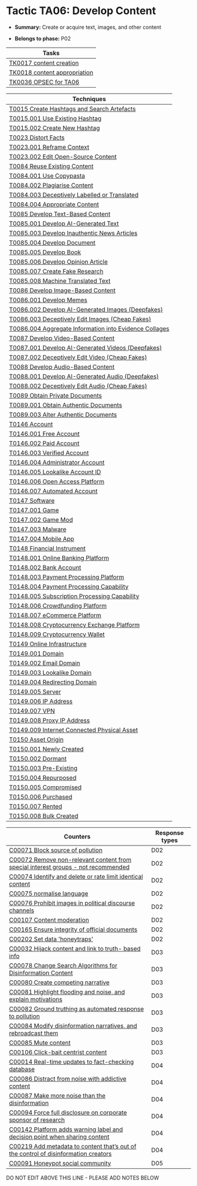 # Tactic TA06: Develop Content

* **Summary:** Create or acquire text, images, and other content

* **Belongs to phase:** P02



| Tasks |
| ----- |
| [TK0017 content creation](../../generated_pages/tasks/TK0017.md) |
| [TK0018 content appropriation](../../generated_pages/tasks/TK0018.md) |
| [TK0036 OPSEC for TA06](../../generated_pages/tasks/TK0036.md) |



| Techniques |
| ---------- |
| [T0015 Create Hashtags and Search Artefacts](../../generated_pages/techniques/T0015.md) |
| [T0015.001 Use Existing Hashtag](../../generated_pages/techniques/T0015.001.md) |
| [T0015.002 Create New Hashtag](../../generated_pages/techniques/T0015.002.md) |
| [T0023 Distort Facts](../../generated_pages/techniques/T0023.md) |
| [T0023.001 Reframe Context](../../generated_pages/techniques/T0023.001.md) |
| [T0023.002 Edit Open-Source Content](../../generated_pages/techniques/T0023.002.md) |
| [T0084 Reuse Existing Content](../../generated_pages/techniques/T0084.md) |
| [T0084.001 Use Copypasta](../../generated_pages/techniques/T0084.001.md) |
| [T0084.002 Plagiarise Content](../../generated_pages/techniques/T0084.002.md) |
| [T0084.003 Deceptively Labelled or Translated](../../generated_pages/techniques/T0084.003.md) |
| [T0084.004 Appropriate Content](../../generated_pages/techniques/T0084.004.md) |
| [T0085 Develop Text-Based Content](../../generated_pages/techniques/T0085.md) |
| [T0085.001 Develop AI-Generated Text](../../generated_pages/techniques/T0085.001.md) |
| [T0085.003 Develop Inauthentic News Articles](../../generated_pages/techniques/T0085.003.md) |
| [T0085.004 Develop Document](../../generated_pages/techniques/T0085.004.md) |
| [T0085.005 Develop Book](../../generated_pages/techniques/T0085.005.md) |
| [T0085.006 Develop Opinion Article](../../generated_pages/techniques/T0085.006.md) |
| [T0085.007 Create Fake Research](../../generated_pages/techniques/T0085.007.md) |
| [T0085.008 Machine Translated Text](../../generated_pages/techniques/T0085.008.md) |
| [T0086 Develop Image-Based Content](../../generated_pages/techniques/T0086.md) |
| [T0086.001 Develop Memes](../../generated_pages/techniques/T0086.001.md) |
| [T0086.002 Develop AI-Generated Images (Deepfakes)](../../generated_pages/techniques/T0086.002.md) |
| [T0086.003 Deceptively Edit Images (Cheap Fakes)](../../generated_pages/techniques/T0086.003.md) |
| [T0086.004 Aggregate Information into Evidence Collages](../../generated_pages/techniques/T0086.004.md) |
| [T0087 Develop Video-Based Content](../../generated_pages/techniques/T0087.md) |
| [T0087.001 Develop AI-Generated Videos (Deepfakes)](../../generated_pages/techniques/T0087.001.md) |
| [T0087.002 Deceptively Edit Video (Cheap Fakes)](../../generated_pages/techniques/T0087.002.md) |
| [T0088 Develop Audio-Based Content](../../generated_pages/techniques/T0088.md) |
| [T0088.001 Develop AI-Generated Audio (Deepfakes)](../../generated_pages/techniques/T0088.001.md) |
| [T0088.002 Deceptively Edit Audio (Cheap Fakes)](../../generated_pages/techniques/T0088.002.md) |
| [T0089 Obtain Private Documents](../../generated_pages/techniques/T0089.md) |
| [T0089.001 Obtain Authentic Documents](../../generated_pages/techniques/T0089.001.md) |
| [T0089.003 Alter Authentic Documents](../../generated_pages/techniques/T0089.003.md) |
| [T0146 Account](../../generated_pages/techniques/T0146.md) |
| [T0146.001 Free Account](../../generated_pages/techniques/T0146.001.md) |
| [T0146.002 Paid Account](../../generated_pages/techniques/T0146.002.md) |
| [T0146.003 Verified Account](../../generated_pages/techniques/T0146.003.md) |
| [T0146.004 Administrator Account](../../generated_pages/techniques/T0146.004.md) |
| [T0146.005 Lookalike Account ID](../../generated_pages/techniques/T0146.005.md) |
| [T0146.006 Open Access Platform](../../generated_pages/techniques/T0146.006.md) |
| [T0146.007 Automated Account](../../generated_pages/techniques/T0146.007.md) |
| [T0147 Software](../../generated_pages/techniques/T0147.md) |
| [T0147.001 Game](../../generated_pages/techniques/T0147.001.md) |
| [T0147.002 Game Mod](../../generated_pages/techniques/T0147.002.md) |
| [T0147.003 Malware](../../generated_pages/techniques/T0147.003.md) |
| [T0147.004 Mobile App](../../generated_pages/techniques/T0147.004.md) |
| [T0148 Financial Instrument](../../generated_pages/techniques/T0148.md) |
| [T0148.001 Online Banking Platform](../../generated_pages/techniques/T0148.001.md) |
| [T0148.002 Bank Account](../../generated_pages/techniques/T0148.002.md) |
| [T0148.003 Payment Processing Platform](../../generated_pages/techniques/T0148.003.md) |
| [T0148.004 Payment Processing Capability](../../generated_pages/techniques/T0148.004.md) |
| [T0148.005 Subscription Processing Capability](../../generated_pages/techniques/T0148.005.md) |
| [T0148.006 Crowdfunding Platform](../../generated_pages/techniques/T0148.006.md) |
| [T0148.007 eCommerce Platform](../../generated_pages/techniques/T0148.007.md) |
| [T0148.008 Cryptocurrency Exchange Platform](../../generated_pages/techniques/T0148.008.md) |
| [T0148.009 Cryptocurrency Wallet](../../generated_pages/techniques/T0148.009.md) |
| [T0149 Online Infrastructure](../../generated_pages/techniques/T0149.md) |
| [T0149.001 Domain](../../generated_pages/techniques/T0149.001.md) |
| [T0149.002 Email Domain](../../generated_pages/techniques/T0149.002.md) |
| [T0149.003 Lookalike Domain](../../generated_pages/techniques/T0149.003.md) |
| [T0149.004 Redirecting Domain](../../generated_pages/techniques/T0149.004.md) |
| [T0149.005 Server](../../generated_pages/techniques/T0149.005.md) |
| [T0149.006 IP Address](../../generated_pages/techniques/T0149.006.md) |
| [T0149.007 VPN](../../generated_pages/techniques/T0149.007.md) |
| [T0149.008 Proxy IP Address](../../generated_pages/techniques/T0149.008.md) |
| [T0149.009 Internet Connected Physical Asset](../../generated_pages/techniques/T0149.009.md) |
| [T0150 Asset Origin](../../generated_pages/techniques/T0150.md) |
| [T0150.001 Newly Created](../../generated_pages/techniques/T0150.001.md) |
| [T0150.002 Dormant](../../generated_pages/techniques/T0150.002.md) |
| [T0150.003 Pre-Existing](../../generated_pages/techniques/T0150.003.md) |
| [T0150.004 Repurposed](../../generated_pages/techniques/T0150.004.md) |
| [T0150.005 Compromised](../../generated_pages/techniques/T0150.005.md) |
| [T0150.006 Purchased](../../generated_pages/techniques/T0150.006.md) |
| [T0150.007 Rented](../../generated_pages/techniques/T0150.007.md) |
| [T0150.008 Bulk Created](../../generated_pages/techniques/T0150.008.md) |



| Counters | Response types |
| -------- | -------------- |
| [C00071 Block source of pollution](../../generated_pages/counters/C00071.md) | D02 |
| [C00072 Remove non-relevant content from special interest groups - not recommended](../../generated_pages/counters/C00072.md) | D02 |
| [C00074 Identify and delete or rate limit identical content](../../generated_pages/counters/C00074.md) | D02 |
| [C00075 normalise language](../../generated_pages/counters/C00075.md) | D02 |
| [C00076 Prohibit images in political discourse channels](../../generated_pages/counters/C00076.md) | D02 |
| [C00107 Content moderation](../../generated_pages/counters/C00107.md) | D02 |
| [C00165 Ensure integrity of official documents](../../generated_pages/counters/C00165.md) | D02 |
| [C00202 Set data 'honeytraps'](../../generated_pages/counters/C00202.md) | D02 |
| [C00032 Hijack content and link to truth- based info](../../generated_pages/counters/C00032.md) | D03 |
| [C00078 Change Search Algorithms for Disinformation Content](../../generated_pages/counters/C00078.md) | D03 |
| [C00080 Create competing narrative](../../generated_pages/counters/C00080.md) | D03 |
| [C00081 Highlight flooding and noise, and explain motivations](../../generated_pages/counters/C00081.md) | D03 |
| [C00082 Ground truthing as automated response to pollution](../../generated_pages/counters/C00082.md) | D03 |
| [C00084 Modify disinformation narratives, and rebroadcast them](../../generated_pages/counters/C00084.md) | D03 |
| [C00085 Mute content](../../generated_pages/counters/C00085.md) | D03 |
| [C00106 Click-bait centrist content](../../generated_pages/counters/C00106.md) | D03 |
| [C00014 Real-time updates to fact-checking database](../../generated_pages/counters/C00014.md) | D04 |
| [C00086 Distract from noise with addictive content](../../generated_pages/counters/C00086.md) | D04 |
| [C00087 Make more noise than the disinformation](../../generated_pages/counters/C00087.md) | D04 |
| [C00094 Force full disclosure on corporate sponsor of research](../../generated_pages/counters/C00094.md) | D04 |
| [C00142 Platform adds warning label and decision point when sharing content](../../generated_pages/counters/C00142.md) | D04 |
| [C00219 Add metadata to content that’s out of the control of disinformation creators](../../generated_pages/counters/C00219.md) | D04 |
| [C00091 Honeypot social community](../../generated_pages/counters/C00091.md) | D05 |


DO NOT EDIT ABOVE THIS LINE - PLEASE ADD NOTES BELOW